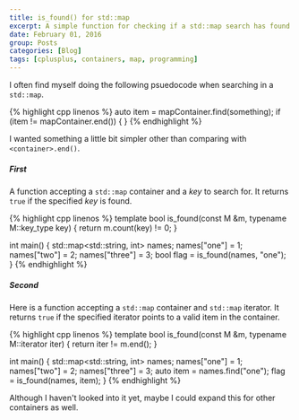 ```yaml
---
title: is_found() for std::map
excerpt: A simple function for checking if a std::map search has found something or not.
date: February 01, 2016
group: Posts
categories: [Blog]
tags: [cplusplus, containers, map, programming]
---
```


I often find myself doing the following psuedocode when searching in a `std::map`.

{% highlight cpp linenos %}
auto item = mapContainer.find(something);
if (item != mapContainer.end()) {
}
{% endhighlight %}

I wanted something a little bit simpler other than comparing with `<container>.end()`.

##### First

A function accepting a `std::map` container and a _key_ to search for.
It returns `true` if the specified _key_ is found.

{% highlight cpp linenos %}
template <typename M>
bool is_found(const M &m, typename M::key_type key) {
    return m.count(key) != 0;
}

int main() {
    std::map<std::string, int> names;
    names["one"] = 1;
    names["two"] = 2;
    names["three"] = 3;
    bool flag = is_found(names, "one");
}
{% endhighlight %}

##### Second

Here is a function accepting a `std::map` container and `std::map` iterator.
It returns `true` if the specified iterator points to a valid item in the container.

{% highlight cpp linenos %}
template <typename M>
bool is_found(const M &m, typename M::iterator iter) {
    return iter != m.end();
}

int main() {
    std::map<std::string, int> names;
    names["one"] = 1;
    names["two"] = 2;
    names["three"] = 3;
    auto item = names.find("one");
    flag = is_found(names, item);
}
{% endhighlight %}

Although I haven't looked into it yet, maybe I could expand this for other containers as well.
